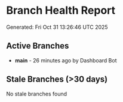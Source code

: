 # Branch Health Report
Generated: Fri Oct 31 13:26:46 UTC 2025

## Active Branches
- **main** - 26 minutes ago by Dashboard Bot

## Stale Branches (>30 days)
No stale branches found
